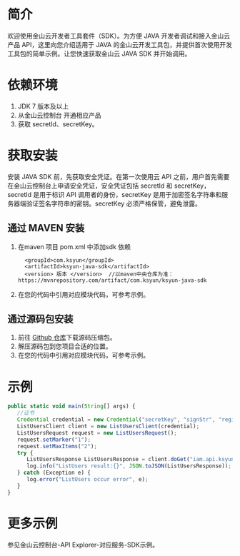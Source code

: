 # 简介

欢迎使用金山云开发者工具套件（SDK）。为方便 JAVA 开发者调试和接入金山云产品 API，这里向您介绍适用于 JAVA 的金山云开发工具包，并提供首次使用开发工具包的简单示例。让您快速获取金山云 JAVA SDK 并开始调用。

# 依赖环境

1. JDK 7 版本及以上
2. 从金山云控制台 开通相应产品
3. 获取 secretId、secretKey。

# 获取安装

安装 JAVA SDK 前，先获取安全凭证。在第一次使用云 API 之前，用户首先需要在金山云控制台上申请安全凭证，安全凭证包括 secretId 和 secretKey， secretId 是用于标识 API 调用者的身份，secretKey 是用于加密签名字符串和服务器端验证签名字符串的密钥。secretKey 必须严格保管，避免泄露。

## 通过 MAVEN 安装

1. 在maven 项目 pom.xml 中添加sdk 依赖
   ```
     <groupId>com.ksyun</groupId>
     <artifactId>ksyun-java-sdk</artifactId>
     <version> 版本 </version>  //以maven中央仓库为准：https://mvnrepository.com/artifact/com.ksyun/ksyun-java-sdk
   ```
2. 在您的代码中引用对应模块代码，可参考示例。

## 通过源码包安装

1. 前往 [Github 仓库](https://github.com/kingsoftcloud/sdk-java)下载源码压缩包。
2. 解压源码包到您项目合适的位置。
3. 在您的代码中引用对应模块代码，可参考示例。

# 示例

```js
public static void main(String[] args) {
   //证书
   Credential credential = new Credential("secretKey", "signStr", "region");
   ListUsersClient client = new ListUsersClient(credential);
   ListUsersRequest request = new ListUsersRequest();
   request.setMarker("1");
   request.setMaxItems("2");
   try {
      ListUsersResponse ListUsersResponse = client.doGet("iam.api.ksyun.com", request);
      log.info("ListUsers result:{}", JSON.toJSON(ListUsersResponse));
   } catch (Exception e) {
      log.error("ListUsers occur error", e);
   }
}
```

# 更多示例
参见金山云控制台-API Explorer-对应服务-SDK示例。